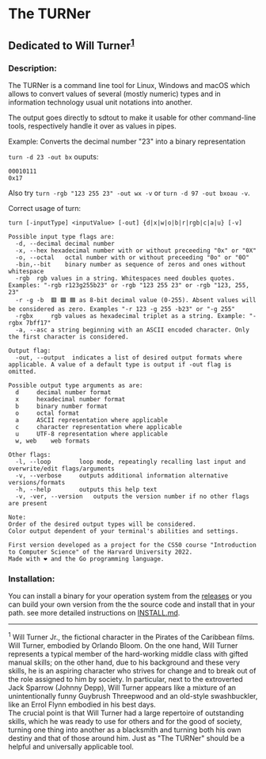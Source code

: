 # The TURNer
## Dedicated to Will Turner<sup>[1](#dedication)</sup>
### Description:
The TURNer is a command line tool for Linux, Windows and macOS which allows to convert values of several (mostly numeric) types and in information technology usual unit notations into another.

The output goes directly to sdtout to make it usable for other command-line tools, respectively handle it over as values in pipes.

Example: Converts the decimal number "23" into a binary representation

```turn -d 23 -out bx```
ouputs:
```
00010111
0x17
```
Also try ```turn -rgb "123 255 23" -out wx -v``` or ```turn -d 97 -out bxoau -v```.

Correct usage of turn:

```
turn [-inputType] <inputValue> [-out] {d|x|w|o|b|r|rgb|c|a|u} [-v]

Possible input type flags are:  
  -d, --decimal	decimal number	
  -x, --hex	hexadecimal number with or without preceeding "0x" or "0X"  
  -o, --octal	octal number with or without preceeding "0o" or "0O"  
  -bin,--bit	binary number as sequence of zeros and ones without whitespace  
  -rgb	rgb	values in a string. Whitespaces need doubles quotes. Examples: "-rgb r123g255b23" or -rgb "123 255 23" or -rgb "123, 255, 23"  
  -r -g -b	🟥 🟩 🟦 as 8-bit decimal value (0-255). Absent values will be considered as zero. Examples "-r 123 -g 255 -b23" or "-g 255"  
  -rgbx		rgb values as hexadecimal triplet as a string. Example: "-rgbx 7bff17"  
  -a, --asc	a string beginning with an ASCII encoded character. Only the first character is considered.

Output flag:  
  -out, --output  indicates a list of desired output formats where applicable. A value of a default type is output if -out flag is omitted.

Possible output type arguments as are:  
  d		decimal number format  
  x		hexadecimal number format  
  b		binary number format  
  o		octal format  
  a		ASCII representation where applicable  
  c		character representation where applicable  
  u		UTF-8 representation where applicable  
  w, web	web formats  
  
Other flags:  
  -l, --loop		loop mode, repeatingly recalling last input and overwrite/edit flags/arguments  
  -v, --verbose		outputs additional information alternative versions/formats  
  -h, --help		outputs this help text  
  -v, -ver, --version	outputs the version number if no other flags are present

Note:  
Order of the desired output types will be considered.  
Color output dependent of your terminal's abilities and settings.  

First version developed as a project for the CS50 course "Introduction to Computer Science" of the Harvard University 2022.  
Made with ❤️ and the Go programming language.
```
### Installation:
You can install a binary for your operation system from the [releases](https://github.com/jagottsicher/myGoConverter/releases) or you can build your own version from the the source code and install that in your path. see more detailed instructions on [INSTALL.md](https://github.com/jagottsicher/myGoConverter/blob/main/INSTALL.md).

<hr>

<sup><a name="dedication">1</a></sup> Will Turner Jr., the fictional character in the Pirates of the Caribbean films.  
Will Turner, embodied by Orlando Bloom. On the one hand, Will Turner represents a typical member of the hard-working middle class with gifted manual skills; on the other hand, due to his background and these very skills, he is an aspiring character who strives for change and to break out of the role assigned to him by society. In particular, next to the extroverted Jack Sparrow (Johnny Depp), Will Turner appears like a mixture of an unintentionally funny Guybrush Threepwood and an old-style swashbuckler, like an Errol Flynn embodied in his best days.  
The crucial point is that Will Turner had a large repertoire of outstanding skills, which he was ready to use for others and for the good of society, turning one thing into another as a blacksmith and turning both his own destiny and that of those around him. Just as "The TURNer" should be a helpful and universally applicable tool.
